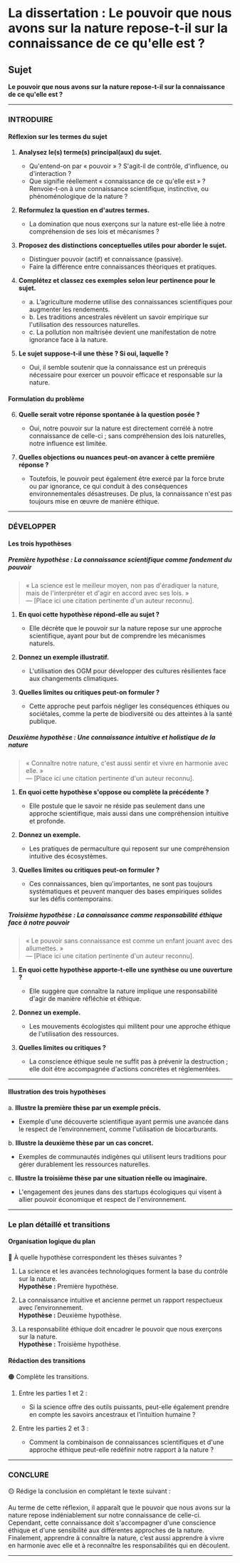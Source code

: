 # La dissertation : Le pouvoir que nous avons sur la nature repose-t-il sur la connaissance de ce qu'elle est ?

## Sujet
**Le pouvoir que nous avons sur la nature repose-t-il sur la connaissance de ce qu'elle est ?**

---

### INTRODUIRE

#### Réflexion sur les termes du sujet

1. **Analysez le(s) terme(s) principal(aux) du sujet.**  
   - Qu'entend-on par « pouvoir » ? S'agit-il de contrôle, d'influence, ou d'interaction ?    
   - Que signifie réellement « connaissance de ce qu'elle est » ? Renvoie-t-on à une connaissance scientifique, instinctive, ou phénoménologique de la nature ?

2. **Reformulez la question en d'autres termes.**  
   - La domination que nous exerçons sur la nature est-elle liée à notre compréhension de ses lois et mécanismes ?

3. **Proposez des distinctions conceptuelles utiles pour aborder le sujet.**  
   - Distinguer pouvoir (actif) et connaissance (passive).  
   - Faire la différence entre connaissances théoriques et pratiques.

4. **Complétez et classez ces exemples selon leur pertinence pour le sujet.**  
   - a. L’agriculture moderne utilise des connaissances scientifiques pour augmenter les rendements.  
   - b. Les traditions ancestrales révèlent un savoir empirique sur l'utilisation des ressources naturelles.  
   - c. La pollution non maîtrisée devient une manifestation de notre ignorance face à la nature.

5. **Le sujet suppose-t-il une thèse ? Si oui, laquelle ?**  
   - Oui, il semble soutenir que la connaissance est un prérequis nécessaire pour exercer un pouvoir efficace et responsable sur la nature.

#### Formulation du problème

6. **Quelle serait votre réponse spontanée à la question posée ?**  
   - Oui, notre pouvoir sur la nature est directement corrélé à notre connaissance de celle-ci ; sans compréhension des lois naturelles, notre influence est limitée.

7. **Quelles objections ou nuances peut-on avancer à cette première réponse ?**  
   - Toutefois, le pouvoir peut également être exercé par la force brute ou par ignorance, ce qui conduit à des conséquences environnementales désastreuses. De plus, la connaissance n'est pas toujours mise en œuvre de manière éthique.

---

### DÉVELOPPER

#### Les trois hypothèses

##### Première hypothèse : La connaissance scientifique comme fondement du pouvoir

> « La science est le meilleur moyen, non pas d'éradiquer la nature, mais de l'interpréter et d'agir en accord avec ses lois. »  
> — [Place ici une citation pertinente d'un auteur reconnu].

1. **En quoi cette hypothèse répond-elle au sujet ?**  
   - Elle décrète que le pouvoir sur la nature repose sur une approche scientifique, ayant pour but de comprendre les mécanismes naturels.

2. **Donnez un exemple illustratif.**  
   - L'utilisation des OGM pour développer des cultures résilientes face aux changements climatiques.

3. **Quelles limites ou critiques peut-on formuler ?**  
   - Cette approche peut parfois négliger les conséquences éthiques ou sociétales, comme la perte de biodiversité ou des atteintes à la santé publique.

##### Deuxième hypothèse : Une connaissance intuitive et holistique de la nature

> « Connaître notre nature, c'est aussi sentir et vivre en harmonie avec elle. »  
> — [Place ici une citation pertinente d'un auteur reconnu].

1. **En quoi cette hypothèse s'oppose ou complète la précédente ?**  
   - Elle postule que le savoir ne réside pas seulement dans une approche scientifique, mais aussi dans une compréhension intuitive et profonde.

2. **Donnez un exemple.**  
   - Les pratiques de permaculture qui reposent sur une compréhension intuitive des écosystèmes.

3. **Quelles limites ou critiques peut-on formuler ?**  
   - Ces connaissances, bien qu'importantes, ne sont pas toujours systématiques et peuvent manquer des bases empiriques solides sur les défis contemporains.

##### Troisième hypothèse : La connaissance comme responsabilité éthique face à notre pouvoir

> « Le pouvoir sans connaissance est comme un enfant jouant avec des allumettes. »  
> — [Place ici une citation pertinente d'un auteur reconnu].

1. **En quoi cette hypothèse apporte-t-elle une synthèse ou une ouverture ?**  
   - Elle suggère que connaître la nature implique une responsabilité d'agir de manière réfléchie et éthique.

2. **Donnez un exemple.**  
   - Les mouvements écologistes qui militent pour une approche éthique de l'utilisation des ressources.

3. **Quelles limites ou critiques ?**  
   - La conscience éthique seule ne suffit pas à prévenir la destruction ; elle doit être accompagnée d'actions concrètes et réglementées.

---

#### Illustration des trois hypothèses

a. **Illustre la première thèse par un exemple précis.**  
   - Exemple d'une découverte scientifique ayant permis une avancée dans le respect de l’environnement, comme l'utilisation de biocarburants.

b. **Illustre la deuxième thèse par un cas concret.**  
   - Exemples de communautés indigènes qui utilisent leurs traditions pour gérer durablement les ressources naturelles.

c. **Illustre la troisième thèse par une situation réelle ou imaginaire.**  
   - L'engagement des jeunes dans des startups écologiques qui visent à allier pouvoir économique et respect de l'environnement.

---

### Le plan détaillé et transitions

#### Organisation logique du plan

🔴 À quelle hypothèse correspondent les thèses suivantes ?

1. La science et les avancées technologiques forment la base du contrôle sur la nature.  
   **Hypothèse :** Première hypothèse.
   
2. La connaissance intuitive et ancienne permet un rapport respectueux avec l’environnement.  
   **Hypothèse :** Deuxième hypothèse.
   
3. La responsabilité éthique doit encadrer le pouvoir que nous exerçons sur la nature.  
   **Hypothèse :** Troisième hypothèse.

#### Rédaction des transitions

🟠 Complète les transitions.

1. Entre les parties 1 et 2 :  
   - Si la science offre des outils puissants, peut-elle également prendre en compte les savoirs ancestraux et l’intuition humaine ?

2. Entre les parties 2 et 3 :  
   - Comment la combinaison de connaissances scientifiques et d'une approche éthique peut-elle redéfinir notre rapport à la nature ?

---

### CONCLURE

🟡 Rédige la conclusion en complétant le texte suivant :

Au terme de cette réflexion, il apparaît que le pouvoir que nous avons sur la nature repose indéniablement sur notre connaissance de celle-ci. Cependant, cette connaissance doit s'accompagner d'une conscience éthique et d'une sensibilité aux différentes approches de la nature. Finalement, apprendre à connaître la nature, c’est aussi apprendre à vivre en harmonie avec elle et à reconnaître les responsabilités qui en découlent.

---